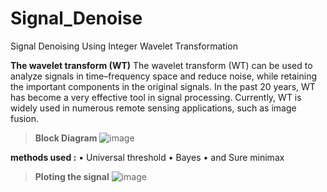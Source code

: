 # Signal_Denoise
Signal Denoising Using Integer Wavelet Transformation


**The wavelet transform (WT)**
The wavelet transform (WT) can be used to analyze signals in time–frequency space and reduce noise, while retaining the important components in the original signals. In the past 20 years, WT has become a very effective tool in signal processing. Currently, WT is widely used in numerous remote sensing applications, such as image fusion.


>**Block Diagram**
![image](https://user-images.githubusercontent.com/82563121/219985921-1a7d69de-46a8-4d6a-81c6-bdcae5a7f5c9.png)

**methods used :**
•	Universal threshold
•	Bayes
•	and Sure minimax 

>**Ploting the signal**
>![image](https://user-images.githubusercontent.com/82563121/219986007-bba92846-8ae5-462a-9eca-7aae6ae4510b.png)
